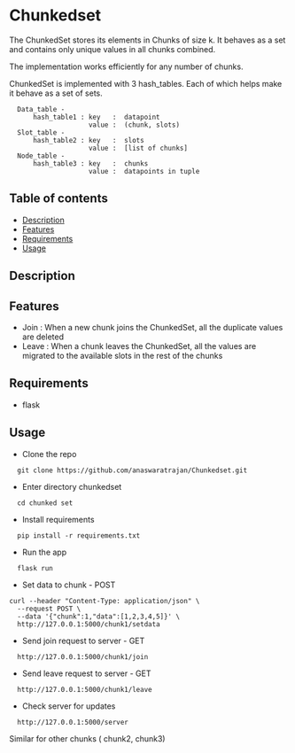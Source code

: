 # Chunkedset

The ChunkedSet stores its elements in Chunks of size k. It behaves as a set and contains only unique values in all chunks combined.

The implementation works efficiently for any number of chunks.

ChunkedSet is implemented with 3 hash_tables. Each of which helps make it behave as a set of sets.

      Data_table -
          hash_table1 : key   :  datapoint
                        value :  (chunk, slots)
      Slot_table -
          hash_table2 : key   :  slots
                        value :  [list of chunks]
      Node_table -
          hash_table3 : key   :  chunks
                        value :  datapoints in tuple


Table of contents
-------------
* [Description](#description)
* [Features](#features)
* [Requirements](#req)
* [Usage](#usage)

<a name="description"></a>
Description
-------------

<a name="features"></a>
Features
-------------
- Join : When a new chunk joins the ChunkedSet, all the duplicate values are deleted
- Leave : When a chunk leaves the ChunkedSet, all the values are migrated to the available slots in the rest of the chunks

<a name="req"></a>
Requirements
-------------
- flask

<a name="usage"></a>
Usage
-------------
- Clone the repo
```
  git clone https://github.com/anaswaratrajan/Chunkedset.git
```
- Enter directory chunkedset
```
  cd chunked set
```
- Install requirements
```
  pip install -r requirements.txt
```
- Run the app
```
  flask run
```
- Set data to chunk - POST
```
curl --header "Content-Type: application/json" \
  --request POST \
  --data '{"chunk":1,"data":[1,2,3,4,5]}' \
  http://127.0.0.1:5000/chunk1/setdata
```
- Send join request to server - GET
```
  http://127.0.0.1:5000/chunk1/join
```
- Send leave request to server - GET
```
  http://127.0.0.1:5000/chunk1/leave
```

- Check server for updates
```
  http://127.0.0.1:5000/server
```

 Similar for other chunks ( chunk2, chunk3)
